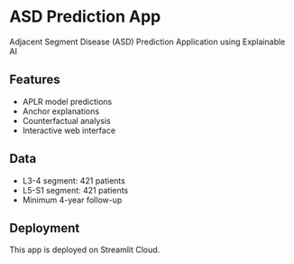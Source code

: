 # ASD Prediction App

Adjacent Segment Disease (ASD) Prediction Application using Explainable AI

## Features
- APLR model predictions
- Anchor explanations  
- Counterfactual analysis
- Interactive web interface

## Data
- L3-4 segment: 421 patients
- L5-S1 segment: 421 patients
- Minimum 4-year follow-up

## Deployment
This app is deployed on Streamlit Cloud.